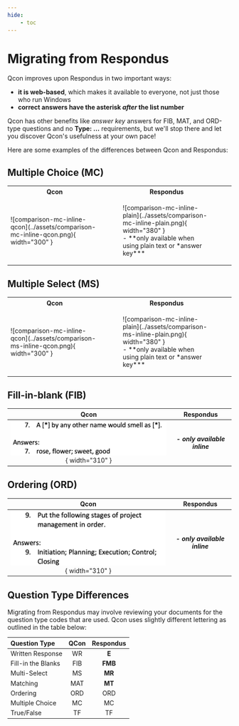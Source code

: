 ```yaml
---
hide:
    - toc
---
```


# Migrating from Respondus

Qcon improves upon Respondus in two important ways:

- **it is web-based**, which makes it available to everyone, not just those who run Windows
- **correct answers have the asterisk *after* the list number**

Qcon has other benefits like *answer key* answers for FIB, MAT, and ORD-type questions and no **Type: ...** requirements, but we'll stop there and let you discover Qcon's usefulness at your own pace!

Here are some examples of the differences between Qcon and Respondus:

## Multiple Choice (MC)

<!-- markdownlint-disable MD033 -->
<!-- necessary for positioning -->
<table markdown>
  <tr>
    <th>Qcon</th>
    <th>Respondus</th>
  </tr><tr>
    <td>![comparison-mc-inline-qcon](../assets/comparison-mc-inline-qcon.png){ width="300" }</td>
    <td>
      <figure markdown>
        ![comparison-mc-inline-plain](../assets/comparison-mc-inline-plain.png){ width="380" }
        <figcaption>- **only available when using plain text or *answer key***</figcaption>
      </figure>
    </td>
  </tr>
</table>

## Multiple Select (MS)

<table markdown>
  <tr>
    <th>Qcon</th>
    <th>Respondus</th>
  </tr><tr>
    <td>![comparison-mc-inline-qcon](../assets/comparison-ms-inline-qcon.png){ width="300" }</td>
    <td>
      <figure markdown>
        ![comparison-mc-inline-plain](../assets/comparison-ms-inline-plain.png){ width="380" }
        <figcaption>- **only available when using plain text or *answer key***</figcaption>
      </figure>
    </td>
  </tr>
</table>

## Fill-in-blank (FIB)

| Qcon | Respondus |
|:-------------:|:----------:|
![comparison-fib-end-word](../assets/comparison-fib-end-word.png){ width="310" } | ***- only available inline*** |

## Ordering (ORD)

| Qcon | Respondus |
|:-------------:|:----------:|
![comparison-ord-end-word](../assets/comparison-ord-end-word.png){ width="310" } | ***- only available inline*** |

## Question Type Differences

Migrating from Respondus may involve reviewing your documents for the question type codes that are used. Qcon uses slightly different lettering as outlined in the table below:

|    Question Type   | QCon | Respondus |
|:-------------------|:----:|:---------:|
| Written Response   |  WR  | **E**     |
| Fill-in the Blanks |  FIB | **FMB**   |
| Multi-Select       |  MS  | **MR**    |
| Matching           |  MAT | **MT**    |
| Ordering           |  ORD | ORD       |
| Multiple Choice    |  MC  | MC        |
| True/False         |  TF  | TF        |
